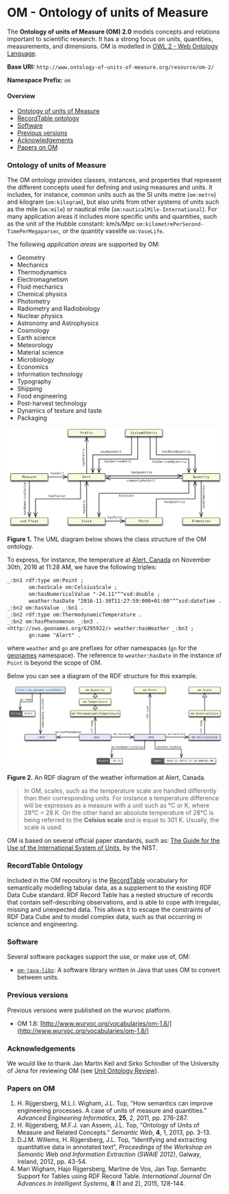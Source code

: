 # OM - Ontology of units of Measure

The **Ontology of units of Measure (OM) 2.0** models concepts and relations important to scientific research. It has a strong focus on units, quantities, measurements, and dimensions.
OM is modelled in [OWL 2 - Web Ontology Language](https://www.w3.org/TR/owl2-overview/).

**Base URI:** `http://www.ontology-of-units-of-measure.org/resource/om-2/`

**Namespace Prefix:** `om`


#### Overview

* [Ontology of units of Measure](#om)
* [RecordTable ontology](#recordtable)
* [Software](#software)
* [Previous versions](#previous-versions)
* [Acknowledgements](#acknowledgements)
* [Papers on OM](#papers)


### <a name="om"></a>Ontology of units of Measure

The OM ontology provides classes, instances, and properties that represent the different concepts used for defining and using measures and units. It includes, for instance, common units such as the SI units metre (`om:metre`) and kilogram (`om:kilogram`), but also units from other systems of units such as the mile (`om:mile`) or nautical mile (`om:nauticalMile-International`). For many application areas it includes more specific units and quantities, such as the unit of the Hubble constant: km/s/Mpc `om:kilometrePerSecond-TimePerMegaparsec`, or the quantity vaselife `om:VaseLife`.

The following *application areas* are supported by OM:

* Geometry
* Mechanics
* Thermodynamics
* Electromagnetism
* Fluid mechanics
* Chemical physics
* Photometry
* Radiometry and Radiobiology
* Nuclear physics
* Astronomy and Astrophysics
* Cosmology
* Earth science
* Meteorology
* Material science
* Microbiology
* Economics
* Information technology
* Typography
* Shipping
* Food engineering
* Post-harvest technology
* Dynamics of texture and taste
* Packaging

![The UML structure of the OM ontology](images/OM2.0-UML-diagram.png)

**Figure 1.** The UML diagram below shows the class structure of the OM ontology.

To express, for instance, the temperature at [Alert, Canada](https://en.wikipedia.org/wiki/Alert,_Nunavut) on November 30th, 2016 at 11:28 AM, we have the following triples:
	
	_:bn1 rdf:type om:Point ;
		   om:hasScale om:CelsiusScale ;
		   om:hasNumericalValue "-24.11"^^xsd:double ; 
		   weather:hasDate "2016-11-30T11:27:59:000+01:00"^^xsd:dateTime .
	_:bn2 om:hasValue _:bn1 .
	_:bn2 rdf:type om:ThermodynamicTemperature .
	_:bn2 om:hasPhenomenon _:bn3 .
	<http://sws.geonames.org/6295922/> weather:hasWeather _:bn3 ;
		   gn:name "Alert" .
	
where `weather` and `gn` are prefixes for other namespaces (`gn` for the [geonames](http://www.geonames.org) namespace). The reference to `weather:hasDate` in the instance of `Point` is beyond the scope of OM.

Below you can see a diagram of the RDF structure for this example.

![Example: Alert Weather](images/OM-2.0-Example-Weather.png)

**Figure 2.** An RDF diagram of the weather information at Alert, Canada.

> In OM, scales, such as the temperature scale are handled differently than their corresponding units. For instance a temperature difference will be expresses as a measure with a unit such as °C or K, where 28°C = 28 K. On the other hand an absolute temperature of 28°C is being referred to the **Celsius scale** and is equal to 301 K. Usually, the scale is used.
 
OM is based on several official paper standards, such as: [The Guide for the Use of the International System of Units](http://physics.nist.gov/cuu/pdf/sp811.pdf), by the NIST. 

### <a name="recordtable"></a>RecordTable Ontology

Included in the OM repository is the [RecordTable](https://github.com/HajoRijgersberg/OM/blob/master/record_table.ttl) vocabulary for semantically modelling tabular data, as a supplement to the existing RDF Data Cube standard. RDF Record Table has a nested structure of records that contain self-describing observations, and is able to cope with irregular, missing and unexpected data. This allows it to escape the constraints of RDF Data Cube and to model complex data, such as that occurring in science and engineering.

### <a name="software"></a>Software

Several software packages support the use, or make use of, OM:

* [`om-java-libs`](https://github.com/dieudonne-willems/om-java-libs): A software library written in Java that uses OM to convert between units.


### <a name="previous-versions"></a>Previous versions

Previous versions were published on the wurvoc platform.

* OM 1.8: [http://www.wurvoc.org/vocabularies/om-1.8/](http://www.wurvoc.org/vocabularies/om-1.8/)


### <a name="acknowledgements"></a>Acknowledgements

We would like to thank Jan Martin Keil and Sirko Schindler of the University of Jena for reviewing OM (see [Unit Ontology Review](https://github.com/fusion-jena/unit-ontology-review)).


### <a name="papers"></a>Papers on OM
   
1. H. Rijgersberg, M.L.I. Wigham, J.L. Top, “How semantics can improve engineering processes. A case of units of measure and quantities.” *Advanced Engineering Informatics*, **25**, 2, 2011, pp. 276-287.
2.  H. Rijgersberg, M.F.J. van Assem, J.L. Top, “Ontology of Units of Measure and Related Concepts.” *Semantic Web*, **4**, 1, 2013, pp. 3-13.
3.  D.J.M. Willems, H. Rijgersberg, J.L. Top, “Identifying and extracting quantitative data in annotated text”, *Proceedings of the Workshop on Semantic Web and Information Extraction (SWAIE 2012)*, Galway, Ireland, 2012, pp. 43-54.
4. Mari Wigham, Hajo Rijgersberg, Martine de Vos, Jan Top. Semantic Support for Tables using RDF Record Table. *International Journal On Advances in Intelligent Systems*, **8** (1 and 2), 2015, 128-144.
